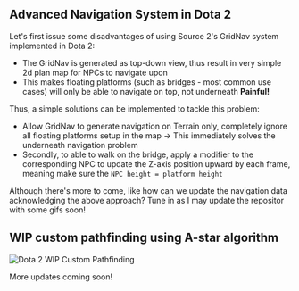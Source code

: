 ## Advanced Navigation System in Dota 2
Let's first issue some disadvantages of using Source 2's GridNav system implemented in Dota 2:
- The GridNav is generated as top-down view, thus result in very simple 2d plan map for NPCs to navigate upon
- This makes floating platforms (such as bridges - most common use cases) will only be able to navigate on top, not underneath
**Painful!**

Thus, a simple solutions can be implemented to tackle this problem:
- Allow GridNav to generate navigation on Terrain only, completely ignore all floating platforms setup in the map -> This immediately solves the underneath navigation problem
- Secondly, to able to walk on the bridge, apply a modifier to the corresponding NPC to update the Z-axis position upward by each frame, meaning make sure the `NPC height = platform height`

Although there's more to come, like how can we update the navigation data acknowledging the above approach? Tune in as I may update the repositor with some gifs soon!

## WIP custom pathfinding using A-star algorithm
![Dota 2 WIP Custom Pathfinding](https://github.com/NilesGameDev/dota2-workshop-research/assets/22948637/b08cb004-18a3-4d11-abe6-48ebf5970711)

More updates coming soon!

